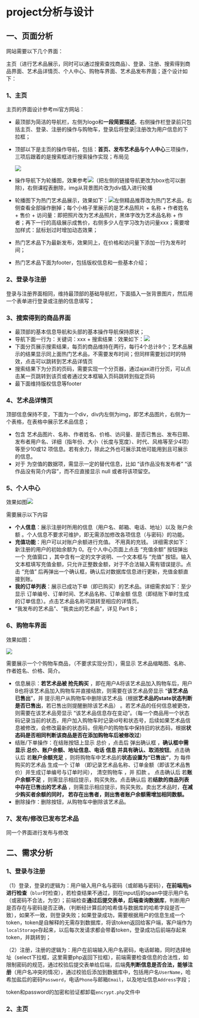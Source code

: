 # project分析与设计

## 一、页面分析

网站需要以下几个界面：

主页（进行艺术品展示，同时可以通过搜索查找商品）、登录、注册、搜索得到商品界面、艺术品详情页、个人中心、购物车界面、艺术品发布界面；逐个设计如下：

### 1、主页

主页的界面设计参考mi官方网站：

- 最顶部为简洁的导航栏，左侧为logo和**一段简要描述**，右侧操作栏登录前只包括主页、登录、注册的操作与购物车，登录后将登录|注册改为用户信息的下拉框；

- 顶部以下是主页的操作导航，包括：**首页、发布艺术品与个人中心**三项操作，三项后跟着的是搜索框进行搜索操作实现；布局见

    ![](img/top.png)

- 操作导航下为轮播图，效果参考![](img/rotation.png)（把左侧的链接导航更改为box也可以删除)，右侧课程表删除，img从背景图片改为div插入进行轮播
- 轮播图下为热门艺术品展示，效果如下：![](img/hot.png)左侧精品推荐改为热门艺术品，右侧查看全部操作删掉；每个小格子里展示的是艺术品照片 + 名称 + 作者姓名 + 售价 + 访问量：即把照片改为艺术品照片，黑体字改为艺术品名称 + 作者；再下一行的高级展示成售价，右侧多少人在学习改为访问量xxx；需要增加样式：鼠标划过时增加动态效果；
- 热门艺术品下为最新发布，效果同上，在价格和访问量下添加一行为发布时间；
- 热门艺术品下面为footer，包括版权信息和一些基本介绍；

### 2、登录与注册

登录与注册界面相同，维持最顶部的基础导航栏，下面插入一张背景图片，然后用一个表单进行登录或注册的信息填写；

### 3、搜索得到的商品界面

- 最顶部的基本信息导航和头部的基本操作导航保持原状；
- 导航下面一行为：关键词：xxx + 搜索结果：效果如下：![](img/search.png)
- 下面分页展示搜索结果，每页的商品维持在两行，每行4个总计8个；艺术品展示的结果显示同上面热门艺术品，不需要发布时间；但同样需要划过时的特效，点击可以跳转到艺术品详情页
- 搜索结果下为分页的页码，需要实现一个分页器，通过ajax进行分页，可以点击某一页跳转到该页或者通过文本框输入页码跳转到指定页码
- 最下面维持版权信息等footer

### 4、艺术品详情页

顶部信息保持不变，下面为一个div，div内左侧为img，即艺术品图片，右侧为一个表格，在表格中展示艺术品信息；

- 包含 艺术品图片、名称、作者姓名、价格、访问量、是否已售出、发布日期、发布者用户名、详细（指年份、大小（长度与宽度）、时代、风格等至少4项） 等至少10或12 项信息。若有余力，除此之外也可展示其他可能用到且可展示的信息。
- 对于 为空值的数据项，需显示一定的替代信息，比如 “该作品没有发布者” “该作品没有简介内容”，而不应直接显示 null 或者将该项留空。

### 5、个人中心

效果如图<img src="img/profile.png"  />

需要展示以下内容

- **个人信息**：展示注册时所用的信息（用户名、邮箱、电话、地址）以及 账户余额 。个人信息不要求可维护，即无需添加修改各项信息（与密码）的功能。
- **充值功能**：用户可以对账户余额进行充值。 不用真的充钱。 详细需求如下：新注册的用户的初始余额为 0。在个人中心页面上点击 “充值余额” 按钮弹出一个 充值窗口 ，其中含有一定的文字说明、一个文本框与 “充值” 按钮。输入文本框填写充值金额，只允许正整数金额，对于不合法输入需有错误提示。点击 “充值” 后再弹出一个确认框，确认后对数据库信息进行更新，充值金额直接到账。
- **我的订单列表**：展示已成功下单（即已购买）的艺术品。详细需求如下：至少显示 订单编号、订单时间、艺术品名称、订单金额 信息（即结账下单时生成的订单信息）。点击艺术品名称可跳转至相应的详情页。
-  “我发布的艺术品”、“我卖出的艺术品”，详见 Part B；

### 6、购物车界面

效果如图：

![](img/cart.png)

需要展示一个个购物车商品，（不要求实现分页），需显示 艺术品缩略图、名称、作者姓名、价格、简介。

- 信息展示：**若艺术品被 抢先购买** ，即在用户A将该艺术品加入购物车后，用户B也将该艺术品加入购物车并直接结款，则需要在该艺术品旁显示 “**该艺术品已售出**”，并 提示用户从购物车中删除该艺术品（根据**艺术品的state状态判断是否已售出**，若已售出则提醒删除该艺术品） 。若艺术品的任何信息被更改，则需要在该艺术品旁显示 “该艺术品信息存在变动”。（每一个商品用一个状态码记录当前的状态，用户加入购物车时记录id号和状态号，后续如果艺术品信息被修改，会修改最新的状态码，但用户的购物车中保持旧的状态码，根据**状态码是否相同判断该商品是否在添加购物车后被修改过**）
- 结账/下单操作：在结账按钮上显示 总价 ，点击后 弹出确认框 ，**确认框中需显示 总价、账户余额、地址信息、电话**
    **信息 并具有确认、取消按钮**。点击确认后 若**账户余额充足** ，则将购物车中艺术品的**状态设置为“已售出”**，为 每件购买的艺术品
    生成一个 订单 （即记录艺术品名称、订单金额（即该艺术品售价）并生成订单编号与订单时间）， 清空购物车 ，并 扣款 。
    点击确认后 若**账户余额不足** ，则需显示相应提示，购买失败。点击确认后 若**结款的商品列表中存在已售出的艺术品** ，则需显示相应提示，购买失败。卖出艺术品时，**在减少购买者余额的同时， 若存在出售者，则出售者账户余额需增加相同数额。**
- 删除操作：删除按钮，从购物车中删除该艺术品。

### 7、发布/修改已发布艺术品

同一个界面进行发布与修改

## 二、需求分析

### 1、登录与注册

（1）登录，登录的逻辑为：用户输入用户名与密码（或邮箱与密码），**在前端用js进行检查**（`blur`时检查），若检查结果不通过，则在input后的span中提示用户名（或密码不合法，为空）；前端检查**通过后提交表单，后端查询数据库**，判断用户是否存在与密码是否正确，（判断经计算后的哈希值与数据库的哈希字段是否一致），如果不一致，则登录失败；如果登录成功，需要根据用户的信息生成一个token，token是自解释的无需存到数据库，将该token返回给客户端，客户端作为`localStorage`存起来，以后每次发请求都会带着token，登录成功后前端存起来token，并跳转到；

（2）注册，注册的逻辑为：用户在前端输入用户名密码，电话邮箱，同时选择地址（select下拉框，这里需要php返回下拉框），前端需要检查信息的合法性，如限制密码的规范，通过校验后提交表单给后端，后端**先判断信息是否合法，能够注册**（用户名冲突的情况），通过校验后添加到数据库中，包括用户名`UserName`，哈希加盐后的密码`Password`，电话`Phone`与邮箱`Email`，以及地址信息`Address`字段；

token和password的加密和验证都卸载`encrypt.php`文件中

### 2、主页


